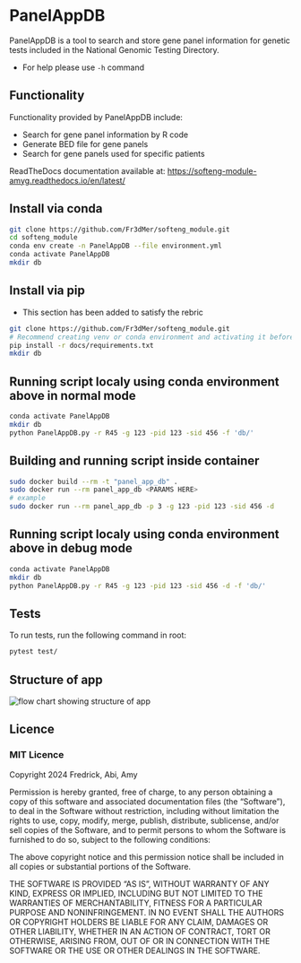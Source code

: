 PanelAppDB
============

PanelAppDB is a tool to search and store gene panel information for genetic tests included in the National Genomic Testing Directory.

- For help please use `-h` command

Functionality
---------------
Functionality provided by PanelAppDB include:
- Search for gene panel information by R code
- Generate BED file for gene panels
- Search for gene panels used for specific patients

ReadTheDocs documentation available at: https://softeng-module-amyg.readthedocs.io/en/latest/

## Install via conda
```bash
git clone https://github.com/Fr3dMer/softeng_module.git
cd softeng_module
conda env create -n PanelAppDB --file environment.yml
conda activate PanelAppDB
mkdir db
```

## Install via pip
- This section has been added to satisfy the rebric 
```bash
git clone https://github.com/Fr3dMer/softeng_module.git
# Recommend creating venv or conda environment and activating it before carrying out this step
pip install -r docs/requirements.txt
mkdir db
```
## Running script localy using conda environment above in normal mode
```bash
conda activate PanelAppDB
mkdir db
python PanelAppDB.py -r R45 -g 123 -pid 123 -sid 456 -f 'db/'
```
## Building and running script inside container 
```bash
sudo docker build --rm -t "panel_app_db" .
sudo docker run --rm panel_app_db <PARAMS HERE>
# example
sudo docker run --rm panel_app_db -p 3 -g 123 -pid 123 -sid 456 -d 
```

## Running script localy using conda environment above in debug mode
```bash
conda activate PanelAppDB
mkdir db
python PanelAppDB.py -r R45 -g 123 -pid 123 -sid 456 -d -f 'db/'
```



## Tests
To run tests, run the following command in root:
```bash
pytest test/
```


## Structure of app
![flow chart showing structure of app](docs/Flowchart.png)


## Licence
### MIT Licence
Copyright 2024 Fredrick, Abi, Amy

Permission is hereby granted, free of charge, to any person obtaining a copy of this software and associated documentation files (the “Software”), to deal in the Software without restriction, including without limitation the rights to use, copy, modify, merge, publish, distribute, sublicense, and/or sell copies of the Software, and to permit persons to whom the Software is furnished to do so, subject to the following conditions:

The above copyright notice and this permission notice shall be included in all copies or substantial portions of the Software.


THE SOFTWARE IS PROVIDED “AS IS”, WITHOUT WARRANTY OF ANY KIND, EXPRESS OR IMPLIED, INCLUDING BUT NOT LIMITED TO THE WARRANTIES OF MERCHANTABILITY, FITNESS FOR A PARTICULAR PURPOSE AND NONINFRINGEMENT. IN NO EVENT SHALL THE AUTHORS OR COPYRIGHT HOLDERS BE LIABLE FOR ANY CLAIM, DAMAGES OR OTHER LIABILITY, WHETHER IN AN ACTION OF CONTRACT, TORT OR OTHERWISE, ARISING FROM, OUT OF OR IN CONNECTION WITH THE SOFTWARE OR THE USE OR OTHER DEALINGS IN THE SOFTWARE.

